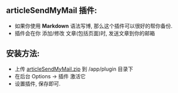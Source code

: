 articleSendMyMail 插件:
-----------------------

- 如果你使用 **Markdown** 语法写博, 那么这个插件可以很好的帮你备份.
- 插件会在你 添加/修改 文章(包括页面)时, 发送文章到你的邮箱

## 安装方法:
- 上传 [articleSendMyMail.zip](http://qcoreblog-storage.stor.sinaapp.com/e019fc5b8d1d1283c41c7bf0f32a0dba.zip) 到 /app/plugin 目录下
- 在后台 Options ->  插件 激活它
- 设置插件, 保存即可.